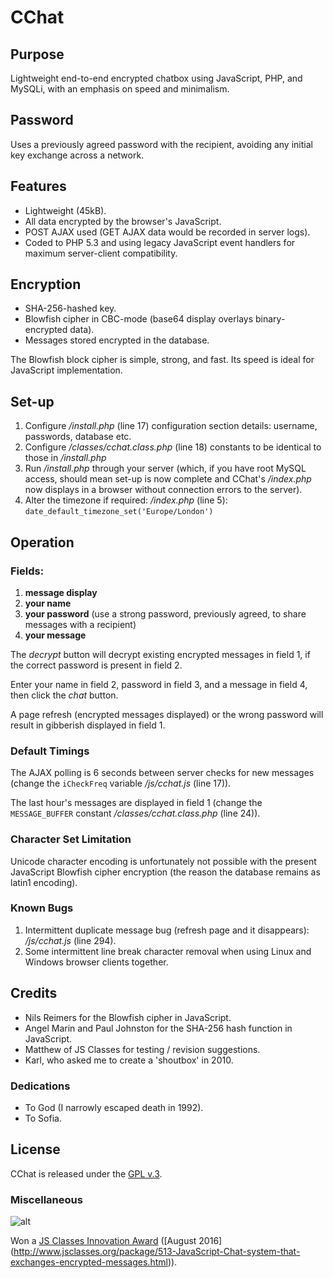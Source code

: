 
# CChat

## Purpose

Lightweight end-to-end encrypted chatbox using JavaScript, PHP, and MySQLi, with an emphasis on speed and minimalism.


## Password

Uses a previously agreed password with the recipient, avoiding any initial key exchange across a network.


## Features

+ Lightweight (45kB).
+ All data encrypted by the browser's JavaScript.
+ POST AJAX used (GET AJAX data would be recorded in server logs).
+ Coded to PHP 5.3 and using legacy JavaScript event handlers for maximum server-client compatibility.


## Encryption

+ SHA-256-hashed key.
+ Blowfish cipher in CBC-mode (base64 display overlays binary-encrypted data).
+ Messages stored encrypted in the database.

The Blowfish block cipher is simple, strong, and fast. Its speed is ideal for JavaScript implementation.


## Set-up

1. Configure */install.php* (line 17) configuration section details: username, passwords, database etc.
2. Configure */classes/cchat.class.php* (line 18) constants to be identical to those in */install.php*
3. Run */install.php* through your server (which, if you have root MySQL access, should mean set-up is now complete and CChat's */index.php* now displays in a browser without connection errors to the server).
4. Alter the timezone if required: */index.php* (line 5): `date_default_timezone_set('Europe/London')`


## Operation

### Fields:

1. **message display**
2. **your name**
3. **your password** (use a strong password, previously agreed, to share messages with a recipient)
4. **your message**

The *decrypt* button will decrypt existing encrypted messages in field 1, if the correct password is present in field 2.

Enter your name in field 2, password in field 3, and a message in field 4, then click the *chat* button.

A page refresh (encrypted messages displayed) or the wrong password will result in gibberish displayed in field 1.


### Default Timings

The AJAX polling is 6 seconds between server checks for new messages (change the `iCheckFreq` variable */js/cchat.js* (line 17)).

The last hour's messages are displayed in field 1 (change the `MESSAGE_BUFFER` constant */classes/cchat.class.php* (line 24)).


### Character Set Limitation

Unicode character encoding is unfortunately not possible with the present JavaScript Blowfish cipher encryption (the reason the database remains as latin1 encoding).


### Known Bugs

1. Intermittent duplicate message bug (refresh page and it disappears): */js/cchat.js* (line 294).
2. Some intermittent line break character removal when using Linux and Windows browser clients together.


## Credits

+ Nils Reimers for the Blowfish cipher in JavaScript.
+ Angel Marin and Paul Johnston for the SHA-256 hash function in JavaScript.
+ Matthew of JS Classes for testing / revision suggestions.
+ Karl, who asked me to create a 'shoutbox' in 2010.


### Dedications

+ To God (I narrowly escaped death in 1992).
+ To Sofia.


## License

CChat is released under the [GPL v.3](https://www.gnu.org/licenses/gpl-3.0.html).


### Miscellaneous

![alt](http://www.jsclasses.org/award/innovation/winner.png "JS Classes Innovation Award")

Won a [JS Classes Innovation Award](http://www.jsclasses.org/award/innovation/) ([August 2016] (http://www.jsclasses.org/package/513-JavaScript-Chat-system-that-exchanges-encrypted-messages.html)).
